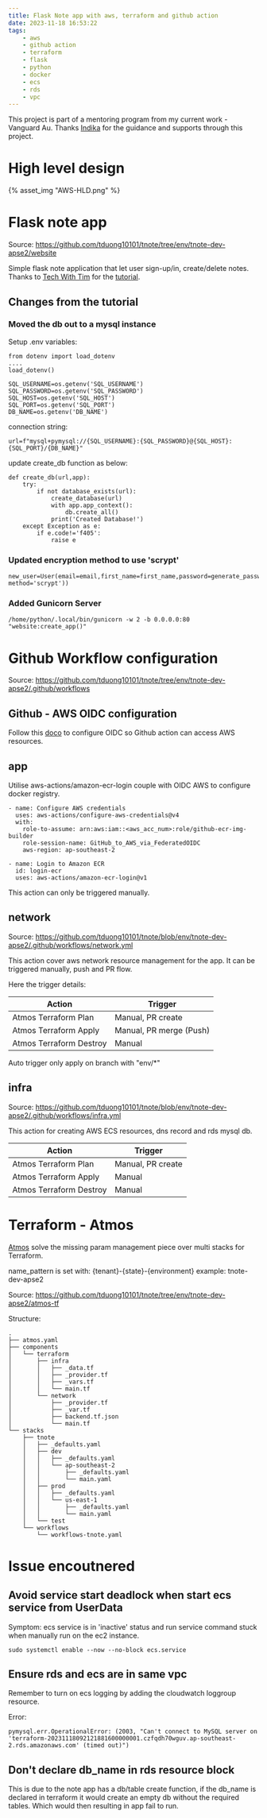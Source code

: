 ```yaml
---
title: Flask Note app with aws, terraform and github action
date: 2023-11-18 16:53:22
tags:
    - aws
    - github action
    - terraform
    - flask
    - python
    - docker
    - ecs
    - rds
    - vpc
---
```


This project is part of a mentoring program from my current work - Vanguard Au. Thanks [Indika](https://www.linkedin.com/in/indikarajanayake) for the guidance and supports through this project.

# High level design

{% asset_img "AWS-HLD.png" %}

# Flask note app

Source: https://github.com/tduong10101/tnote/tree/env/tnote-dev-apse2/website

Simple flask note application that let user sign-up/in, create/delete notes. Thanks to [Tech With Tim](https://www.youtube.com/@TechWithTim) for the [tutorial](https://www.youtube.com/watch?v=dam0GPOAvVI).

## Changes from the tutorial

### Moved the db out to a mysql instance

Setup .env variables:

```
from dotenv import load_dotenv
....
load_dotenv()

SQL_USERNAME=os.getenv('SQL_USERNAME')
SQL_PASSWORD=os.getenv('SQL_PASSWORD')
SQL_HOST=os.getenv('SQL_HOST')
SQL_PORT=os.getenv('SQL_PORT')
DB_NAME=os.getenv('DB_NAME')
```

connection string:

```
url=f"mysql+pymysql://{SQL_USERNAME}:{SQL_PASSWORD}@{SQL_HOST}:{SQL_PORT}/{DB_NAME}"
```

update create_db function as below:

```
def create_db(url,app):
    try:
        if not database_exists(url):
            create_database(url)
            with app.app_context():
                db.create_all()
            print('Created Database!')
    except Exception as e:
        if e.code!='f405':
            raise e
```

### Updated encryption method to use 'scrypt'

```
new_user=User(email=email,first_name=first_name,password=generate_password_hash(password1, method='scrypt'))
```

### Added Gunicorn Server

```
/home/python/.local/bin/gunicorn -w 2 -b 0.0.0.0:80 "website:create_app()"
```

# Github Workflow configuration

Source: https://github.com/tduong10101/tnote/tree/env/tnote-dev-apse2/.github/workflows

## Github - AWS OIDC configuration

Follow this [doco](https://docs.github.com/en/actions/deployment/security-hardening-your-deployments/configuring-openid-connect-in-amazon-web-services) to configure OIDC so Github action can access AWS resources.

## app

Utilise aws-actions/amazon-ecr-login couple with OIDC AWS to configure docker registry.

```
- name: Configure AWS credentials
  uses: aws-actions/configure-aws-credentials@v4
  with:
    role-to-assume: arn:aws:iam::<aws_acc_num>:role/github-ecr-img-builder
    role-session-name: GitHub_to_AWS_via_FederatedOIDC
    aws-region: ap-southeast-2

- name: Login to Amazon ECR
  id: login-ecr
  uses: aws-actions/amazon-ecr-login@v1
```

This action can only be triggered manually.

## network

Source: https://github.com/tduong10101/tnote/blob/env/tnote-dev-apse2/.github/workflows/network.yml

This action cover aws network resource management for the app. It can be triggered manually, push and PR flow.

Here the trigger details:

| Action                  | Trigger                 |
| ----------------------- | ----------------------- |
| Atmos Terraform Plan    | Manual, PR create       |
| Atmos Terraform Apply   | Manual, PR merge (Push) |
| Atmos Terraform Destroy | Manual                  |

Auto trigger only apply on branch with "env/\*"

## infra

Source: https://github.com/tduong10101/tnote/blob/env/tnote-dev-apse2/.github/workflows/infra.yml

This action for creating AWS ECS resources, dns record and rds mysql db.

| Action                  | Trigger           |
| ----------------------- | ----------------- |
| Atmos Terraform Plan    | Manual, PR create |
| Atmos Terraform Apply   | Manual            |
| Atmos Terraform Destroy | Manual            |

# Terraform - Atmos

[Atmos](https://atmos.tools/) solve the missing param management piece over multi stacks for Terraform.

name_pattern is set with: {tenant}-{state}-{environment} example: tnote-dev-apse2

Source: https://github.com/tduong10101/tnote/tree/env/tnote-dev-apse2/atmos-tf

Structure:

```
.
├── atmos.yaml
├── components
│   └── terraform
│       ├── infra
│       │   ├── _data.tf
│       │   ├── _provider.tf
│       │   ├── _vars.tf
│       │   └── main.tf
│       └── network
│           ├── _provider.tf
│           ├── _var.tf
│           ├── backend.tf.json
│           └── main.tf
└── stacks
    ├── tnote
    │   ├── _defaults.yaml
    │   ├── dev
    │   │   ├── _defaults.yaml
    │   │   └── ap-southeast-2
    │   │       ├── _defaults.yaml
    │   │       └── main.yaml
    │   ├── prod
    │   │   ├── _defaults.yaml
    │   │   └── us-east-1
    │   │       ├── _defaults.yaml
    │   │       └── main.yaml
    │   └── test
    └── workflows
        └── workflows-tnote.yaml

```

# Issue encoutnered

## Avoid service start deadlock when start ecs service from UserData

Symptom: ecs service is in 'inactive' status and run service command stuck when manually run on the ec2 instance.

```
sudo systemctl enable --now --no-block ecs.service
```

## Ensure rds and ecs are in same vpc

Remember to turn on ecs logging by adding the cloudwatch loggroup resource.

Error:

```
pymysql.err.OperationalError: (2003, "Can't connect to MySQL server on 'terraform-20231118092121881600000001.czfqdh70wguv.ap-southeast-2.rds.amazonaws.com' (timed out)")
```

## Don't declare db_name in rds resource block

This is due to the note app has a db/table create function, if the db_name is declared in terraform it would create an empty db without the required tables. Which would then resulting in app fail to run.
